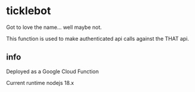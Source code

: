 # ticklebot

Got to love the name... well maybe not.

This function is used to make authenticated api calls against the THAT api.

## info

Deployed as a Google Cloud Function

Current runtime nodejs 18.x
